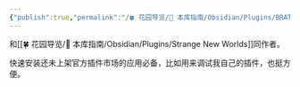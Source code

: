 ```yaml
---
{"publish":true,"permalink":"/🍀 花园导览/🧰 本库指南/Obsidian/Plugins/BRAT.md","aliases":"obsidian42-brat","created":"2024-05-11","modified":"2025-07-10","cssclasses":""}
---
```



和[[🍀 花园导览/🧰 本库指南/Obsidian/Plugins/Strange New Worlds]]同作者。

快速安装还未上架官方插件市场的应用必备，比如用来调试我自己的插件，也挺方便。
